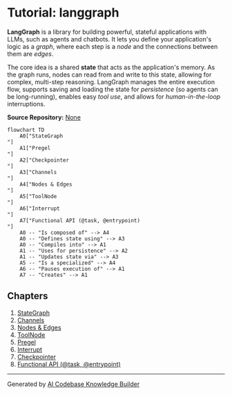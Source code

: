 # Tutorial: langgraph

**LangGraph** is a library for building powerful, stateful applications with LLMs, such as agents and chatbots. It lets you define your application's logic as a *graph*, where each step is a *node* and the connections between them are *edges*.

The core idea is a shared **state** that acts as the application's memory. As the graph runs, nodes can read from and write to this state, allowing for complex, multi-step reasoning. LangGraph manages the entire execution flow, supports saving and loading the state for *persistence* (so agents can be long-running), enables easy *tool use*, and allows for *human-in-the-loop* interruptions.


**Source Repository:** [None](None)

```mermaid
flowchart TD
    A0["StateGraph
"]
    A1["Pregel
"]
    A2["Checkpointer
"]
    A3["Channels
"]
    A4["Nodes & Edges
"]
    A5["ToolNode
"]
    A6["Interrupt
"]
    A7["Functional API (@task, @entrypoint)
"]
    A0 -- "Is composed of" --> A4
    A0 -- "Defines state using" --> A3
    A0 -- "Compiles into" --> A1
    A1 -- "Uses for persistence" --> A2
    A1 -- "Updates state via" --> A3
    A5 -- "Is a specialized" --> A4
    A6 -- "Pauses execution of" --> A1
    A7 -- "Creates" --> A1
```

## Chapters

1. [StateGraph
](01_stategraph_.md)
2. [Channels
](02_channels_.md)
3. [Nodes & Edges
](03_nodes___edges_.md)
4. [ToolNode
](04_toolnode_.md)
5. [Pregel
](05_pregel_.md)
6. [Interrupt
](06_interrupt_.md)
7. [Checkpointer
](07_checkpointer_.md)
8. [Functional API (@task, @entrypoint)
](08_functional_api___task___entrypoint__.md)


---

Generated by [AI Codebase Knowledge Builder](https://github.com/The-Pocket/Tutorial-Codebase-Knowledge)